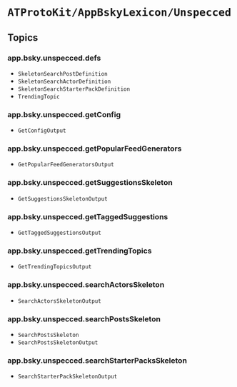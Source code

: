 # ``ATProtoKit/AppBskyLexicon/Unspecced``

## Topics

### app.bsky.unspecced.defs

- ``SkeletonSearchPostDefinition``
- ``SkeletonSearchActorDefinition``
- ``SkeletonSearchStarterPackDefinition``
- ``TrendingTopic``

### app.bsky.unspecced.getConfig

- ``GetConfigOutput``

### app.bsky.unspecced.getPopularFeedGenerators

- ``GetPopularFeedGeneratorsOutput``

### app.bsky.unspecced.getSuggestionsSkeleton

- ``GetSuggestionsSkeletonOutput``

### app.bsky.unspecced.getTaggedSuggestions

- ``GetTaggedSuggestionsOutput``

### app.bsky.unspecced.getTrendingTopics

- ``GetTrendingTopicsOutput``

### app.bsky.unspecced.searchActorsSkeleton

- ``SearchActorsSkeletonOutput``

### app.bsky.unspecced.searchPostsSkeleton

- ``SearchPostsSkeleton``
- ``SearchPostsSkeletonOutput``

### app.bsky.unspecced.searchStarterPacksSkeleton

- ``SearchStarterPackSkeletonOutput``
